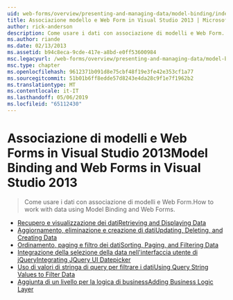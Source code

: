 ```yaml
---
uid: web-forms/overview/presenting-and-managing-data/model-binding/index
title: Associazione modello e Web Form in Visual Studio 2013 | Microsoft Docs
author: rick-anderson
description: Come usare i dati con associazione di modelli e Web Form.
ms.author: riande
ms.date: 02/13/2013
ms.assetid: b94c8eca-9cde-417e-a8bd-e0ff53600984
msc.legacyurl: /web-forms/overview/presenting-and-managing-data/model-binding
msc.type: chapter
ms.openlocfilehash: 9612371b091d8e75cbf48f19e3fe42e353cf1a77
ms.sourcegitcommit: 51b01b6ff8edde57d8243e4da28c9f1e7f1962b2
ms.translationtype: MT
ms.contentlocale: it-IT
ms.lasthandoff: 05/06/2019
ms.locfileid: "65112430"
---
```

# <a name="model-binding-and-web-forms-in-visual-studio-2013"></a><span data-ttu-id="c3339-103">Associazione di modelli e Web Forms in Visual Studio 2013</span><span class="sxs-lookup"><span data-stu-id="c3339-103">Model Binding and Web Forms in Visual Studio 2013</span></span>

> <span data-ttu-id="c3339-104">Come usare i dati con associazione di modelli e Web Form.</span><span class="sxs-lookup"><span data-stu-id="c3339-104">How to work with data using Model Binding and Web Forms.</span></span>

- [<span data-ttu-id="c3339-105">Recupero e visualizzazione dei dati</span><span class="sxs-lookup"><span data-stu-id="c3339-105">Retrieving and Displaying Data</span></span>](retrieving-data.md)
- [<span data-ttu-id="c3339-106">Aggiornamento, eliminazione e creazione di dati</span><span class="sxs-lookup"><span data-stu-id="c3339-106">Updating, Deleting, and Creating Data</span></span>](updating-deleting-and-creating-data.md)
- [<span data-ttu-id="c3339-107">Ordinamento, paging e filtro dei dati</span><span class="sxs-lookup"><span data-stu-id="c3339-107">Sorting, Paging, and Filtering Data</span></span>](sorting-paging-and-filtering-data.md)
- [<span data-ttu-id="c3339-108">Integrazione della selezione della data nell'interfaccia utente di jQuery</span><span class="sxs-lookup"><span data-stu-id="c3339-108">Integrating JQuery UI Datepicker</span></span>](integrating-jquery-ui.md)
- [<span data-ttu-id="c3339-109">Uso di valori di stringa di query per filtrare i dati</span><span class="sxs-lookup"><span data-stu-id="c3339-109">Using Query String Values to Filter Data</span></span>](using-query-string-values-to-retrieve-data.md)
- [<span data-ttu-id="c3339-110">Aggiunta di un livello per la logica di business</span><span class="sxs-lookup"><span data-stu-id="c3339-110">Adding Business Logic Layer</span></span>](adding-business-logic-layer.md)
